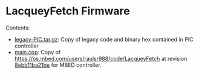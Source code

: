 # LacqueyFetch Firmware

Contents:
- [legacy-PIC.tar.gz](legacy-PIC.tar.gz): Copy of legacy code and binary hex contained in PIC controller
- [main.cpp](main.cpp): Copy of https://os.mbed.com/users/raulsr988/code/LacqueyFetch at revision [8ebb11ba21be](https://os.mbed.com/users/raulsr988/code/LacqueyFetch/rev/8ebb11ba21be/) for MBED controller.
